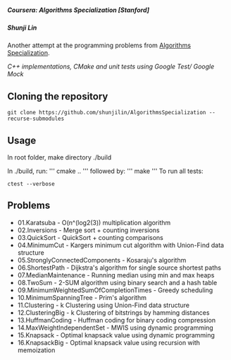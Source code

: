 ##### Coursera: Algorithms Specialization [Stanford]

##### Shunji Lin  

Another attempt at the programming problems from [Algorithms Specialization](https://www.coursera.org/specializations/algorithms).  

*C++ implementations, CMake and unit tests using Google Test/ Google Mock*

## Cloning the repository
```
git clone https://github.com/shunjilin/AlgorithmsSpecialization --recurse-submodules
```

## Usage
In root folder, make directory ./build

In ./build, run:
'''
cmake ..
'''
followed by:
'''
make
'''
To run all tests:
```
ctest --verbose
```

## Problems

* 01.Karatsuba - O(n^(log2(3)) multiplication algorithm
* 02.Inversions - Merge sort + counting inversions
* 03.QuickSort - QuickSort + counting comparisons
* 04.MinimumCut - Kargers minimum cut algorithm with Union-Find data structure
* 05.StronglyConnectedComponents - Kosaraju's algorithm
* 06.ShortestPath - Dijkstra's algorithm for single source shortest paths
* 07.MedianMaintenance - Running median using min and max heaps
* 08.TwoSum - 2-SUM algorithm using binary search and a hash table
* 09.MinimumWeightedSumOfCompletionTimes - Greedy scheduling
* 10.MinimumSpanningTree - Prim's algorithm
* 11.Clustering - k Clustering using Union-Find data structure
* 12.ClusteringBig - k Clustering of bitstrings by hamming distances
* 13.HuffmanCoding - Huffman coding for binary coding compression
* 14.MaxWeightIndependentSet - MWIS using dynamic programming
* 15.Knapsack - Optimal knapsack value using dynamic programming
* 16.KnapsackBig - Optimal knapsack value using recursion with memoization